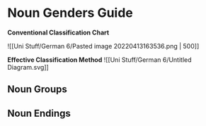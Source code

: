 # Noun Genders Guide
**Conventional Classification Chart**

![[Uni Stuff/German 6/Pasted image 20220413163536.png | 500]]

**Effective Classification Method** 
![[Uni Stuff/German 6/Untitled Diagram.svg]]
## Noun Groups 
## Noun Endings 
